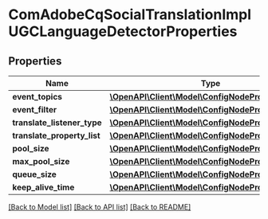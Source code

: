 # ComAdobeCqSocialTranslationImplUGCLanguageDetectorProperties

## Properties
Name | Type | Description | Notes
------------ | ------------- | ------------- | -------------
**event_topics** | [**\OpenAPI\Client\Model\ConfigNodePropertyString**](ConfigNodePropertyString.md) |  | [optional] 
**event_filter** | [**\OpenAPI\Client\Model\ConfigNodePropertyString**](ConfigNodePropertyString.md) |  | [optional] 
**translate_listener_type** | [**\OpenAPI\Client\Model\ConfigNodePropertyArray**](ConfigNodePropertyArray.md) |  | [optional] 
**translate_property_list** | [**\OpenAPI\Client\Model\ConfigNodePropertyArray**](ConfigNodePropertyArray.md) |  | [optional] 
**pool_size** | [**\OpenAPI\Client\Model\ConfigNodePropertyInteger**](ConfigNodePropertyInteger.md) |  | [optional] 
**max_pool_size** | [**\OpenAPI\Client\Model\ConfigNodePropertyInteger**](ConfigNodePropertyInteger.md) |  | [optional] 
**queue_size** | [**\OpenAPI\Client\Model\ConfigNodePropertyInteger**](ConfigNodePropertyInteger.md) |  | [optional] 
**keep_alive_time** | [**\OpenAPI\Client\Model\ConfigNodePropertyInteger**](ConfigNodePropertyInteger.md) |  | [optional] 

[[Back to Model list]](../README.md#documentation-for-models) [[Back to API list]](../README.md#documentation-for-api-endpoints) [[Back to README]](../README.md)


